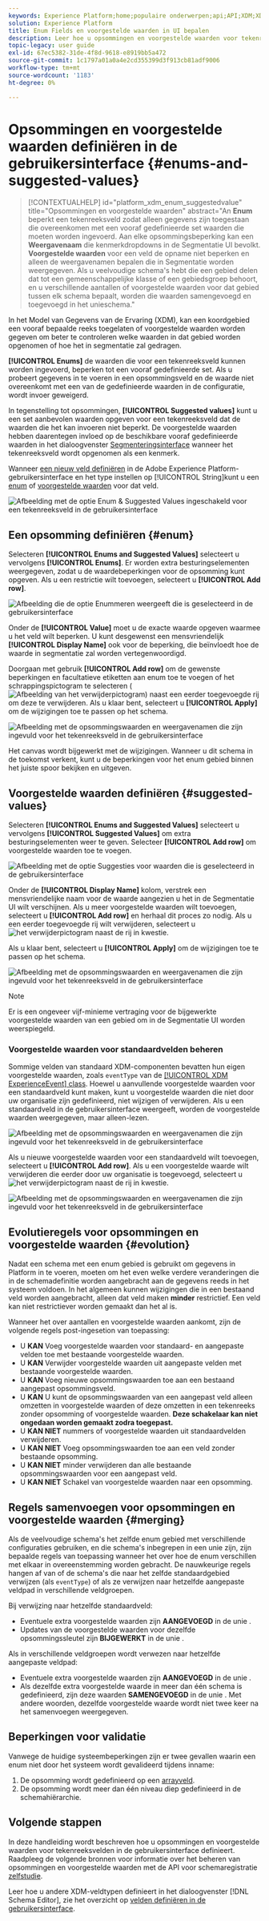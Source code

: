 ```yaml
---
keywords: Experience Platform;home;populaire onderwerpen;api;API;XDM;XDM systeem;ervaringsgegevensmodel;gegevensmodel;ui;werkruimte;enum;field;
solution: Experience Platform
title: Enum Fields en voorgestelde waarden in UI bepalen
description: Leer hoe u opsommingen en voorgestelde waarden voor tekenreeksvelden definieert in de gebruikersinterface van het Experience Platform.
topic-legacy: user guide
exl-id: 67ec5382-31de-4f8d-9618-e8919bb5a472
source-git-commit: 1c1797a01a0a4e2cd355399d3f913cb81adf9006
workflow-type: tm+mt
source-wordcount: '1183'
ht-degree: 0%

---
```


# Opsommingen en voorgestelde waarden definiëren in de gebruikersinterface {#enums-and-suggested-values}

>[!CONTEXTUALHELP]
>id="platform_xdm_enum_suggestedvalue"
>title="Opsommingen en voorgestelde waarden"
>abstract="An **Enum** beperkt een tekenreeksveld zodat alleen gegevens zijn toegestaan die overeenkomen met een vooraf gedefinieerde set waarden die moeten worden ingevoerd. Aan elke opsommingsbeperking kan een **Weergavenaam** die kenmerkdropdowns in de Segmentatie UI bevolkt. **Voorgestelde waarden** voor een veld de opname niet beperken en alleen de weergavenamen bepalen die in Segmentatie worden weergegeven. Als u veelvoudige schema&#39;s hebt die een gebied delen dat tot een gemeenschappelijke klasse of een gebiedsgroep behoort, en u verschillende aantallen of voorgestelde waarden voor dat gebied tussen elk schema bepaalt, worden die waarden samengevoegd en toegevoegd in het unieschema."

In het Model van Gegevens van de Ervaring (XDM), kan een koordgebied een vooraf bepaalde reeks toegelaten of voorgestelde waarden worden gegeven om beter te controleren welke waarden in dat gebied worden opgenomen of hoe het in segmentatie zal gedragen.

**[!UICONTROL Enums]** de waarden die voor een tekenreeksveld kunnen worden ingevoerd, beperken tot een vooraf gedefinieerde set. Als u probeert gegevens in te voeren in een opsommingsveld en de waarde niet overeenkomt met een van de gedefinieerde waarden in de configuratie, wordt invoer geweigerd.

In tegenstelling tot opsommingen, **[!UICONTROL Suggested values]** kunt u een set aanbevolen waarden opgeven voor een tekenreeksveld dat de waarden die het kan invoeren niet beperkt. De voorgestelde waarden hebben daarentegen invloed op de beschikbare vooraf gedefinieerde waarden in het dialoogvenster [Segmenteringsinterface](../../../segmentation/ui/overview.md) wanneer het tekenreeksveld wordt opgenomen als een kenmerk.

Wanneer [een nieuw veld definiëren](./overview.md#define) in de Adobe Experience Platform-gebruikersinterface en het type instellen op [!UICONTROL String]kunt u een [enum](#enum) of [voorgestelde waarden](#suggested-values) voor dat veld.

![Afbeelding met de optie Enum &amp; Suggested Values ingeschakeld voor een tekenreeksveld in de gebruikersinterface](../../images/ui/fields/enum/enum-options-selected.png)

## Een opsomming definiëren {#enum}

Selecteren **[!UICONTROL Enums and Suggested Values]** selecteert u vervolgens **[!UICONTROL Enums]**. Er worden extra besturingselementen weergegeven, zodat u de waardebeperkingen voor de opsomming kunt opgeven. Als u een restrictie wilt toevoegen, selecteert u **[!UICONTROL Add row]**.

![Afbeelding die de optie Enummeren weergeeft die is geselecteerd in de gebruikersinterface](../../images/ui/fields/enum/enum-add-row.png)

Onder de **[!UICONTROL Value]** moet u de exacte waarde opgeven waarmee u het veld wilt beperken. U kunt desgewenst een mensvriendelijk **[!UICONTROL Display Name]** ook voor de beperking, die beïnvloedt hoe de waarde in segmentatie zal worden vertegenwoordigd.

Doorgaan met gebruik **[!UICONTROL Add row]** om de gewenste beperkingen en facultatieve etiketten aan enum toe te voegen of het schrappingspictogram te selecteren (![Afbeelding van het verwijderpictogram](../../images/ui/fields/enum/remove-icon.png)) naast een eerder toegevoegde rij om deze te verwijderen. Als u klaar bent, selecteert u **[!UICONTROL Apply]** om de wijzigingen toe te passen op het schema.

![Afbeelding met de opsommingswaarden en weergavenamen die zijn ingevuld voor het tekenreeksveld in de gebruikersinterface](../../images/ui/fields/enum/enum-confirm.png)

Het canvas wordt bijgewerkt met de wijzigingen. Wanneer u dit schema in de toekomst verkent, kunt u de beperkingen voor het enum gebied binnen het juiste spoor bekijken en uitgeven.

## Voorgestelde waarden definiëren {#suggested-values}

Selecteren **[!UICONTROL Enums and Suggested Values]** selecteert u vervolgens **[!UICONTROL Suggested Values]** om extra besturingselementen weer te geven. Selecteer **[!UICONTROL Add row]** om voorgestelde waarden toe te voegen.

![Afbeelding met de optie Suggesties voor waarden die is geselecteerd in de gebruikersinterface](../../images/ui/fields/enum/suggested-add-row.png)

Onder de **[!UICONTROL Display Name]** kolom, verstrek een mensvriendelijke naam voor de waarde aangezien u het in de Segmentatie UI wilt verschijnen. Als u meer voorgestelde waarden wilt toevoegen, selecteert u **[!UICONTROL Add row]** en herhaal dit proces zo nodig. Als u een eerder toegevoegde rij wilt verwijderen, selecteert u ![het verwijderpictogram](../../images/ui/fields/enum/remove-icon.png) naast de rij in kwestie.

Als u klaar bent, selecteert u **[!UICONTROL Apply]** om de wijzigingen toe te passen op het schema.

![Afbeelding met de opsommingswaarden en weergavenamen die zijn ingevuld voor het tekenreeksveld in de gebruikersinterface](../../images/ui/fields/enum/suggested-confirm.png)

>[!NOTE]
>
>Er is een ongeveer vijf-minieme vertraging voor de bijgewerkte voorgestelde waarden van een gebied om in de Segmentatie UI worden weerspiegeld.

### Voorgestelde waarden voor standaardvelden beheren

Sommige velden van standaard XDM-componenten bevatten hun eigen voorgestelde waarden, zoals `eventType` van de [[!UICONTROL XDM ExperienceEvent] class](../../classes/experienceevent.md). Hoewel u aanvullende voorgestelde waarden voor een standaardveld kunt maken, kunt u voorgestelde waarden die niet door uw organisatie zijn gedefinieerd, niet wijzigen of verwijderen. Als u een standaardveld in de gebruikersinterface weergeeft, worden de voorgestelde waarden weergegeven, maar alleen-lezen.

![Afbeelding met de opsommingswaarden en weergavenamen die zijn ingevuld voor het tekenreeksveld in de gebruikersinterface](../../images/ui/fields/enum/suggested-standard.png)

Als u nieuwe voorgestelde waarden voor een standaardveld wilt toevoegen, selecteert u **[!UICONTROL Add row]**. Als u een voorgestelde waarde wilt verwijderen die eerder door uw organisatie is toegevoegd, selecteert u ![het verwijderpictogram](../../images/ui/fields/enum/remove-icon.png) naast de rij in kwestie.

![Afbeelding met de opsommingswaarden en weergavenamen die zijn ingevuld voor het tekenreeksveld in de gebruikersinterface](../../images/ui/fields/enum/suggested-standard-add.png)

<!-- ### Removing suggested values for standard fields

Only suggested values that you define can be removed from a standard field. Existing suggested values can be disabled so that they no longer appear in the segmentation dropdown, but they cannot be removed outright.

For example, consider a profile schema where the a suggested value for the standard `person.gender` field is disabled:

![Image showing the enum values and display names filled out for the string field in the UI](../../images/ui/fields/enum/standard-enum-disabled.png)

In this example, the display name "[!UICONTROL Non-specific]" is now disabled from being shown in the segmentation dropdown list. However, the value `non_specific` is still part of the list of enumerated fields and is therefore still allowed on ingestion. In other words, you cannot disable the actual enum value for the standard field as it would go against the principle of only allowing changes that make a field less restrictive.

See the [section below](#evolution) for more information on the rules for updating enums and suggested values for existing schema fields. -->

## Evolutieregels voor opsommingen en voorgestelde waarden {#evolution}

Nadat een schema met een enum gebied is gebruikt om gegevens in Platform in te voeren, moeten om het even welke verdere veranderingen die in de schemadefinitie worden aangebracht aan de gegevens reeds in het systeem voldoen. In het algemeen kunnen wijzigingen die in een bestaand veld worden aangebracht, alleen dat veld maken **minder** restrictief. Een veld kan niet restrictiever worden gemaakt dan het al is.

Wanneer het over aantallen en voorgestelde waarden aankomt, zijn de volgende regels post-ingesetion van toepassing:

* U **KAN** Voeg voorgestelde waarden voor standaard- en aangepaste velden toe met bestaande voorgestelde waarden.
* U **KAN** Verwijder voorgestelde waarden uit aangepaste velden met bestaande voorgestelde waarden.
* U **KAN** Voeg nieuwe opsommingswaarden toe aan een bestaand aangepast opsommingsveld.
* U **KAN** U kunt de opsommingswaarden van een aangepast veld alleen omzetten in voorgestelde waarden of deze omzetten in een tekenreeks zonder opsomming of voorgestelde waarden. **Deze schakelaar kan niet ongedaan worden gemaakt zodra toegepast.**
* U **KAN NIET** nummers of voorgestelde waarden uit standaardvelden verwijderen.
* U **KAN NIET** Voeg opsommingswaarden toe aan een veld zonder bestaande opsomming.
* U **KAN NIET** minder verwijderen dan alle bestaande opsommingswaarden voor een aangepast veld.
* U **KAN NIET** Schakel van voorgestelde waarden naar een opsomming.

## Regels samenvoegen voor opsommingen en voorgestelde waarden {#merging}

Als de veelvoudige schema&#39;s het zelfde enum gebied met verschillende configuraties gebruiken, en die schema&#39;s inbegrepen in een unie zijn, zijn bepaalde regels van toepassing wanneer het over hoe de enum verschillen met elkaar in overeenstemming worden gebracht. De nauwkeurige regels hangen af van of de schema&#39;s die naar het zelfde standaardgebied verwijzen (als `eventType`) of als ze verwijzen naar hetzelfde aangepaste veldpad in verschillende veldgroepen.

Bij verwijzing naar hetzelfde standaardveld:

* Eventuele extra voorgestelde waarden zijn **AANGEVOEGD** in de unie .
* Updates van de voorgestelde waarden voor dezelfde opsommingssleutel zijn **BIJGEWERKT** in de unie .

Als in verschillende veldgroepen wordt verwezen naar hetzelfde aangepaste veldpad:

* Eventuele extra voorgestelde waarden zijn **AANGEVOEGD** in de unie .
* Als dezelfde extra voorgestelde waarde in meer dan één schema is gedefinieerd, zijn deze waarden **SAMENGEVOEGD** in de unie . Met andere woorden, dezelfde voorgestelde waarde wordt niet twee keer na het samenvoegen weergegeven.

## Beperkingen voor validatie

Vanwege de huidige systeembeperkingen zijn er twee gevallen waarin een enum niet door het systeem wordt gevalideerd tijdens inname:

1. De opsomming wordt gedefinieerd op een [arrayveld](./array.md).
1. De opsomming wordt meer dan één niveau diep gedefinieerd in de schemahiërarchie.

## Volgende stappen

In deze handleiding wordt beschreven hoe u opsommingen en voorgestelde waarden voor tekenreeksvelden in de gebruikersinterface definieert. Raadpleeg de volgende bronnen voor informatie over het beheren van opsommingen en voorgestelde waarden met de API voor schemaregistratie [zelfstudie](../../tutorials/suggested-values.md).

Leer hoe u andere XDM-veldtypen definieert in het dialoogvenster [!DNL Schema Editor], zie het overzicht op [velden definiëren in de gebruikersinterface](./overview.md#special).

